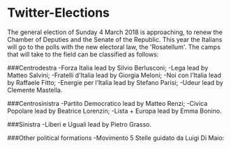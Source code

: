 # Twitter-Elections
The general election of Sunday 4 March 2018 is approaching, to renew the Chamber of Deputies and the Senate of the Republic. This year the Italians will go to the polls with the new electoral law, the 'Rosatellum'.
The camps that will take to the field can be classified as follows:

###Centrodestra
-Forza Italia lead by Silvio Berlusconi;
-Lega lead by Matteo Salvini;
-Fratelli d’Italia lead by Giorgia Meloni;
-Noi con l’Italia lead by Raffaele Fitto;
-Energie per l’Italia lead by Stefano Parisi;
-Udeur lead by Clemente Mastella.

###Centrosinistra
-Partito Democratico lead by Matteo Renzi;
-Civica Popolare lead by Beatrice Lorenzin;
-Lista + Europa lead by Emma Bonino.

###Sinistra
-Liberi e Uguali lead by Pietro Grasso.

###Other political formations
-Movimento 5 Stelle guidato da Luigi Di Maio:
